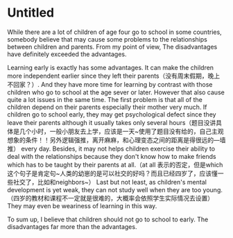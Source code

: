 # Untitled

While there are a lot of children of age four go to school in some countries, somebody believe that may cause some problems to the relationships between children and parents. From my point of view, The disadvantages have definitely exceeded the advantages.

Learning early is exactly has some advantages. It can make the children more independent earlier since they left their parents（没有周末假期，晚上不回家？）. And they have more time for learning by contrast with those children who go to school at the age sever or later. However that also cause quite a lot issues in the same time. The first problem is that all of the children depend on their parents especially their mother very much. If children go to school early, they may get psychological defect since they leave their parents although it usually takes only several hours（题目没讲具体是几个小时，一般小朋友去上学，应该是一天~使用了题目没有给的，自己主观想象的条件！！另外逻辑强推，离开麻麻，和心理变态之间的距离是得很远的—墙推）  every day. Besides, it may not helps children exercise their ability to deal with the relationships because they don't know how to make friends which has to be taught by their parents at all.（at all 表示的否定，但是which这个句子是肯定句~人类的幼崽的是可以社交的好吗？而且已经四岁了，应该懂一些社交了，比如和neighbors~） Last but not least,  as children's mental development is yet weak, they can not study well when they are too young.（四岁的教材和课程不一定就是很难的，大概率会依照学生实际情况去设置） They may even be weariness of learning in this way.

To sum up, I believe that children should not go to school to early. The disadvantages far more than the advantages.